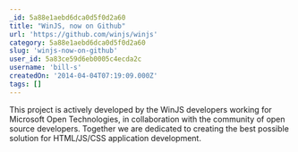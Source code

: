 ```yaml
---
_id: 5a88e1aebd6dca0d5f0d2a60
title: "WinJS, now on Github"
url: 'https://github.com/winjs/winjs'
category: 5a88e1aebd6dca0d5f0d2a60
slug: 'winjs-now-on-github'
user_id: 5a83ce59d6eb0005c4ecda2c
username: 'bill-s'
createdOn: '2014-04-04T07:19:09.000Z'
tags: []
---
```


This project is actively developed by the WinJS developers working for Microsoft Open Technologies, in collaboration with the community of open source developers. Together we are dedicated to creating the best possible solution for HTML/JS/CSS application development.
